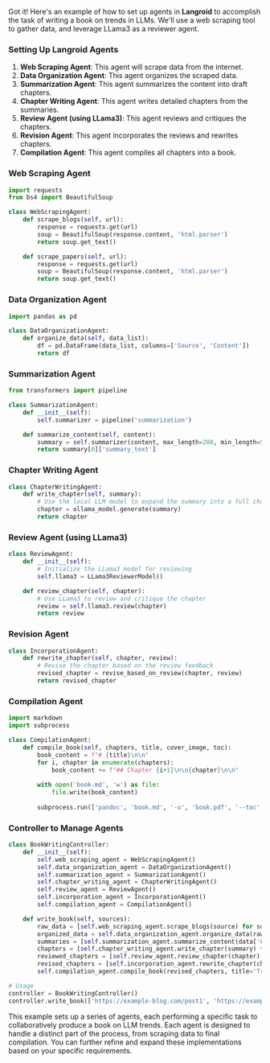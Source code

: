 Got it! Here's an example of how to set up agents in **Langroid** to accomplish the task of writing a book on trends in LLMs. We'll use a web scraping tool to gather data, and leverage LLama3 as a reviewer agent.

### Setting Up Langroid Agents

1. **Web Scraping Agent**: This agent will scrape data from the internet.
2. **Data Organization Agent**: This agent organizes the scraped data.
3. **Summarization Agent**: This agent summarizes the content into draft chapters.
4. **Chapter Writing Agent**: This agent writes detailed chapters from the summaries.
5. **Review Agent (using LLama3)**: This agent reviews and critiques the chapters.
6. **Revision Agent**: This agent incorporates the reviews and rewrites chapters.
7. **Compilation Agent**: This agent compiles all chapters into a book.

### Web Scraping Agent

```python
import requests
from bs4 import BeautifulSoup

class WebScrapingAgent:
    def scrape_blogs(self, url):
        response = requests.get(url)
        soup = BeautifulSoup(response.content, 'html.parser')
        return soup.get_text()

    def scrape_papers(self, url):
        response = requests.get(url)
        soup = BeautifulSoup(response.content, 'html.parser')
        return soup.get_text()
```

### Data Organization Agent

```python
import pandas as pd

class DataOrganizationAgent:
    def organize_data(self, data_list):
        df = pd.DataFrame(data_list, columns=['Source', 'Content'])
        return df
```

### Summarization Agent

```python
from transformers import pipeline

class SummarizationAgent:
    def __init__(self):
        self.summarizer = pipeline('summarization')

    def summarize_content(self, content):
        summary = self.summarizer(content, max_length=200, min_length=50, do_sample=False)
        return summary[0]['summary_text']
```

### Chapter Writing Agent

```python
class ChapterWritingAgent:
    def write_chapter(self, summary):
        # Use the local LLM model to expand the summary into a full chapter.
        chapter = ollama_model.generate(summary)
        return chapter
```

### Review Agent (using LLama3)

```python
class ReviewAgent:
    def __init__(self):
        # Initialize the LLama3 model for reviewing
        self.llama3 = LLama3ReviewerModel()

    def review_chapter(self, chapter):
        # Use LLama3 to review and critique the chapter
        review = self.llama3.review(chapter)
        return review
```

### Revision Agent

```python
class IncorporationAgent:
    def rewrite_chapter(self, chapter, review):
        # Revise the chapter based on the review feedback
        revised_chapter = revise_based_on_review(chapter, review)
        return revised_chapter
```

### Compilation Agent

```python
import markdown
import subprocess

class CompilationAgent:
    def compile_book(self, chapters, title, cover_image, toc):
        book_content = f"# {title}\n\n"
        for i, chapter in enumerate(chapters):
            book_content += f"## Chapter {i+1}\n\n{chapter}\n\n"
        
        with open('book.md', 'w') as file:
            file.write(book_content)
        
        subprocess.run(['pandoc', 'book.md', '-o', 'book.pdf', '--toc', '--metadata=title=Book Title', '--metadata=author=Author Name'])
```

### Controller to Manage Agents

```python
class BookWritingController:
    def __init__(self):
        self.web_scraping_agent = WebScrapingAgent()
        self.data_organization_agent = DataOrganizationAgent()
        self.summarization_agent = SummarizationAgent()
        self.chapter_writing_agent = ChapterWritingAgent()
        self.review_agent = ReviewAgent()
        self.incorporation_agent = IncorporationAgent()
        self.compilation_agent = CompilationAgent()

    def write_book(self, sources):
        raw_data = [self.web_scraping_agent.scrape_blogs(source) for source in sources]
        organized_data = self.data_organization_agent.organize_data(raw_data)
        summaries = [self.summarization_agent.summarize_content(data['Content']) for _, data in organized_data.iterrows()]
        chapters = [self.chapter_writing_agent.write_chapter(summary) for summary in summaries]
        reviewed_chapters = [self.review_agent.review_chapter(chapter) for chapter in chapters]
        revised_chapters = [self.incorporation_agent.rewrite_chapter(chapter, review) for chapter, review in zip(chapters, reviewed_chapters)]
        self.compilation_agent.compile_book(revised_chapters, title='Trends in LLMs', cover_image='cover.png', toc=True)

# Usage
controller = BookWritingController()
controller.write_book(['https://example-blog.com/post1', 'https://example-paper.com/paper1.pdf'])
```

This example sets up a series of agents, each performing a specific task to collaboratively produce a book on LLM trends. Each agent is designed to handle a distinct part of the process, from scraping data to final compilation. You can further refine and expand these implementations based on your specific requirements.